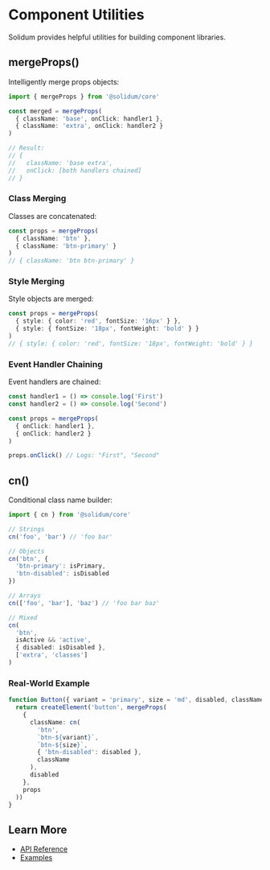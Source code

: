 # Component Utilities

Solidum provides helpful utilities for building component libraries.

## mergeProps()

Intelligently merge props objects:

```typescript
import { mergeProps } from '@solidum/core'

const merged = mergeProps(
  { className: 'base', onClick: handler1 },
  { className: 'extra', onClick: handler2 }
)

// Result:
// {
//   className: 'base extra',
//   onClick: [both handlers chained]
// }
```

### Class Merging

Classes are concatenated:

```typescript
const props = mergeProps(
  { className: 'btn' },
  { className: 'btn-primary' }
)
// { className: 'btn btn-primary' }
```

### Style Merging

Style objects are merged:

```typescript
const props = mergeProps(
  { style: { color: 'red', fontSize: '16px' } },
  { style: { fontSize: '18px', fontWeight: 'bold' } }
)
// { style: { color: 'red', fontSize: '18px', fontWeight: 'bold' } }
```

### Event Handler Chaining

Event handlers are chained:

```typescript
const handler1 = () => console.log('First')
const handler2 = () => console.log('Second')

const props = mergeProps(
  { onClick: handler1 },
  { onClick: handler2 }
)

props.onClick() // Logs: "First", "Second"
```

## cn()

Conditional class name builder:

```typescript
import { cn } from '@solidum/core'

// Strings
cn('foo', 'bar') // 'foo bar'

// Objects
cn('btn', {
  'btn-primary': isPrimary,
  'btn-disabled': isDisabled
})

// Arrays
cn(['foo', 'bar'], 'baz') // 'foo bar baz'

// Mixed
cn(
  'btn',
  isActive && 'active',
  { disabled: isDisabled },
  ['extra', 'classes']
)
```

### Real-World Example

```typescript
function Button({ variant = 'primary', size = 'md', disabled, className, ...props }) {
  return createElement('button', mergeProps(
    {
      className: cn(
        'btn',
        `btn-${variant}`,
        `btn-${size}`,
        { 'btn-disabled': disabled },
        className
      ),
      disabled
    },
    props
  ))
}
```

## Learn More

- [API Reference](/api/utilities)
- [Examples](/examples/button-library)
